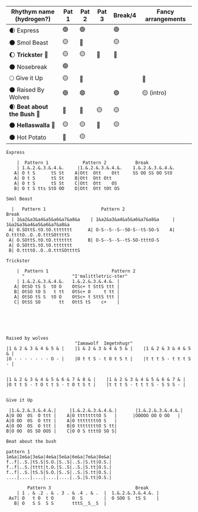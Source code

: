 | Rhythym name <br/> (hydrogen?)        | Pat 1 | Pat 2 | Pat 3 | Break/4 | Fancy arrangements |  
| ------------        | ----- | ----- | ----- | ----- | ------------------ |
| 🌒 Express             | 🟢   |  🟢   |       | 🟢 
| 🌑 Smol Beast          | 🟡   |  🔴   |       | 🟡   |
| 🌔 **Trickster** 🎯    | 🟡   |  🟡   | 🔴   | 🔴
| 🌑 Nosebreak           | 🟢
| 🌕 Give it Up            | 🟡 | 🔴 |  |       | 🔴 |
| 🌑 Raised By Wolves    | 🟢   | 🟢  |          | 🟢 |🟡 (intro) 
| 🌒 **Beat about the Bush** 🎯 | 💛  | 🔴 |  🟡 |   🟡
| 🌑 **Hellaswalla** 🎯  | 🟡  | 🟡 | 🔴 |  🟡 | 
| 🌑 Hot Potato          | 🔴 | 🟡 | 

```
Express

    |  Pattern 1             Pattern 2           Break
    | 1.&.2.&.3.&.4.&.     |1.&.2.&.3.&.4.&.    1.&.2.&.3.&.4.&.    
   A| O t S      tS St    A|Ott  Ott    Ott     SS OO SS OO StO
   A| O t S      tS St    B|Ott  Ott Ott        
   A| O t S      tS St    C|Ott  Ott    OS      
   B| O t S tts StO OO    D|Ott  Ott tOt OS     
```




``` 
Smol Beast 

  |   Pattern 1                     Pattern 2                      Break
  | 1&a2&a3&a4&a5&a6&a7&a8&a    | 1&a2&a3&a4&a5&a6&a7&a8&a     | 1&a2&a3&a4&a5&a6&a7&a8&a                                 
 A| O.SOttS.tO.tO.ttttttt      A| O-S--S--S--SO-S--tS-SO-S    A| O.ttttO..O..O.tttSOttttS  
 A| O.SOttS.tO.tO.ttttttt      B| O-S--S--S--tS-SO-ttttO-S    
 A| O.SOttS.tO.tO.ttttttt           
 B| O.ttttO..O..O.tttSOttttS       
```



``` 
Trickster

    |  Pattern 1                        Pattern 2
      "                  "I'malittletric-ster"           
    | 1.&.2.&.3.&.4.&.   1.&.2.&.3.&.4.&. |
   A| OtSO tS S  tO O    OtSc+ t SttS ttt |
   B| OtSO tO S   t tt   OtSc+ O     t tt |
   A| OtSO tS S  tO O    OtSc+ t SttS ttt |
   C| OtSS SO       tt   OttS tS    c+    |




  

```
``` 
Raised by wolves
                          "Iamawolf  Imgetnhugr"
|1 & 2 & 3 & 4 & 5 & |    |1 & 2 & 3 & 4 & 5 & |    |1 & 2 & 3 & 4 & 5 & |    
|O - - - - - - - O - |    |O t t S - t O t S t |    |t t t S - t t t S - |    


|1 & 2 & 3 & 4 & 5 & 6 & 7 & 8 & |    |1 & 2 & 3 & 4 & 5 & 6 & 7 & |    
|O t t S - t O t t S - t O t S t |    |t t t S - t t t S - S S S - |    


```
``` 
Give it Up

 |1.&.2.&.3.&.4.&.|     |1.&.2.&.3.&.4.&.|       |1.&.2.&.3.&.4.&.|
A|O OO  OS  O ttt |    A|O ttttttttO S   |      |OOOOO OO O OO   |
A|O OO  OS  O ttt |    A|O ttttttttO S   | 
A|O OO  OS  O ttt |    B|O ttttttttO S tt| 
B|O OO  OS SO OOS |    C|O O S ttttO SO S| 
```

``` 
Beat about the bush

pattern 1
1e&a|2e&a|3e&a|4e&a|5e&a|6e&a|7e&a|8e&a|
f..f|..S.|tS.S|S.O.|S..S|..S.|S.tt|O.S.|
f..f|..S.|tttt|t.O.|S..S|..S.|S.tt|O.S.|
f..f|..S.|tS.S|S.O.|S..S|..S.|S.tt|O.S.|
....|....|....|....|....|..S.|S.tt|O.S.|

        Pattern 3                                Break
    | 1 . & .2 . & . 3 . & .4 . & .  |  1.&.2.&.3.&.4.&. |       
 Ax7| O   t O  t O       O  S        |  O SOO S  tS S    |
   B| O   S S  S S       tttS__S__S  |     